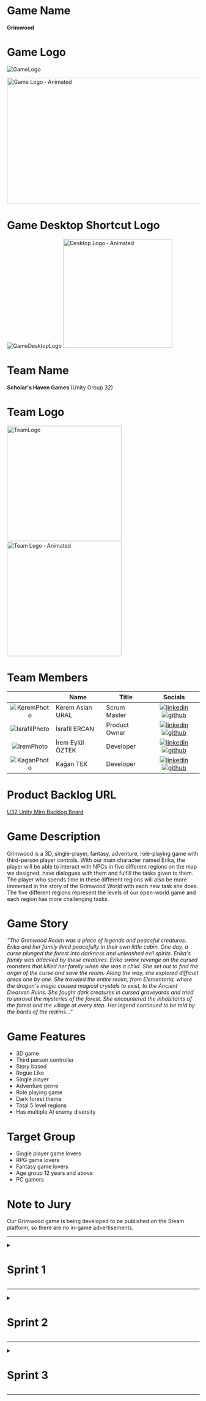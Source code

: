 # Game Name

<b>Grimwood</b>

# Game Logo

![GameLogo](https://github.com/user-attachments/assets/27d2bee3-6eae-4abc-9ab1-919534013445)

<img src="https://github.com/user-attachments/assets/0e43abe9-c891-42b0-a8f5-69f7f1e64ffa" alt="Game Logo ‐ Animated" width="700" height="330">

# Game Desktop Shortcut Logo

![GameDesktopLogo](https://github.com/user-attachments/assets/ebf46cae-28c1-4a73-b3a5-a4dcc9cc2883) <img src="https://github.com/user-attachments/assets/bbc391db-afef-4dd5-8583-a8b29820b5b0" alt="Desktop Logo ‐ Animated" width="285" height="285">

# Team Name

<b>Scholar's Haven Games</b> (Unity Group 32)

# Team Logo

<img src="https://github.com/user-attachments/assets/de350f32-beb1-4ae2-bf0d-b1f4da3f44ac" alt="TeamLogo" width="300" height="300"> &nbsp;&nbsp;&nbsp; <img src="https://github.com/user-attachments/assets/3f0a9ba1-adaa-4f8e-b16e-46613d0dce94" alt="Team Logo ‐ Animated" width="300" height="300">

# Team Members

|    | <div align="center">Name</div>   | <div align="center">Title</div>  | <div align="center">Socials</div>     |
| :-----------: | :---------- | :---------- | :----------: |
|  ![KeremPhoto](https://github.com/kagantek/OUA-U32-Bootcamp/assets/152664604/1c757e06-8291-4199-9bef-64662d9351aa)  | Kerem Aslan URAL     | Scrum Master     | [![linkedin](https://github.com/kagantek/OUA-U32-Bootcamp/assets/152664604/d8a4ece1-f1e9-4074-8a23-2df43402cb5d)](https://www.linkedin.com/in/kerem-aslan-ural/) [![github](https://github.com/kagantek/OUA-U32-Bootcamp/assets/152664604/26c16fce-5942-4720-ac2d-7c64596a9233)](https://github.com/keremaslanural)    |
|  ![IsrafilPhoto](https://github.com/kagantek/OUA-U32-Bootcamp/assets/152664604/7360e39e-dd07-40d5-a671-7ad2d16dca39)    | İsrafil ERCAN     | Product Owner     |  [![linkedin](https://github.com/kagantek/OUA-U32-Bootcamp/assets/152664604/d8a4ece1-f1e9-4074-8a23-2df43402cb5d)](https://www.linkedin.com/in/israfil-ercan-a427ba238/?utm_source=share&utm_campaign=share_via&utm_content=profile&utm_medium=android_app) [![github](https://github.com/kagantek/OUA-U32-Bootcamp/assets/152664604/26c16fce-5942-4720-ac2d-7c64596a9233)](https://github.com/israfilercan)   |
|  ![IremPhoto](https://github.com/kagantek/OUA-U32-Bootcamp/assets/152664604/38c89c2d-b116-46b5-9462-e58ababa0506)  | İrem Eylül ÖZTEK      | Developer      |  [![linkedin](https://github.com/kagantek/OUA-U32-Bootcamp/assets/152664604/d8a4ece1-f1e9-4074-8a23-2df43402cb5d)](https://www.linkedin.com/in/iremeyluloztek/) [![github](https://github.com/kagantek/OUA-U32-Bootcamp/assets/152664604/26c16fce-5942-4720-ac2d-7c64596a9233)](https://github.com/eylloztek)  |
|   ![KaganPhoto](https://github.com/kagantek/OUA-U32-Bootcamp/assets/152664604/11e7f061-d870-44af-aabf-834f850749e9)   | Kağan TEK      | Developer     |    [![linkedin](https://github.com/kagantek/OUA-U32-Bootcamp/assets/152664604/d8a4ece1-f1e9-4074-8a23-2df43402cb5d)](https://www.linkedin.com/in/kagan-tek/) [![github](https://github.com/kagantek/OUA-U32-Bootcamp/assets/152664604/26c16fce-5942-4720-ac2d-7c64596a9233)](https://github.com/kagantek)   |

# Product Backlog URL

[U32 Unity Miro Backlog Board](https://miro.com/welcomeonboard/aGtJOVpCYmRTTmFZSTJmMFk2R3ViRjJuUGFxN0lVaWF4U0pJdmJnQkd6cGFjSHRLM09oOElCcFVYRXp0SG9zTXwzNDU4NzY0NTgyNDYxOTE5MTY4fDI=?share_link_id=83965379637)

# Game Description

Grimwood is a 3D, single-player, fantasy, adventure, role-playing game with third-person player controls. With our main character named Erika, the player will be able to interact with NPCs in five different regions on the map we designed, have dialogues with them and fulfill the tasks given to them. The player who spends time in these different regions will also be more immersed in the story of the Grimwood World with each new task she does. The five different regions represent the levels of our open-world game and each region has more challenging tasks.

# Game Story

*"The Grimwood Realm was a place of legends and peaceful creatures. Erika and her family lived peacefully in their own little cabin. One day, a curse plunged the forest into darkness and unleashed evil spirits. Erika's family was attacked by these creatures. Erika swore revenge on the cursed monsters that killed her family when she was a child. She set out to find the origin of the curse and save the realm. Along the way, she explored difficult areas one by one. She traveled the entire realm, from Elementaria, where the dragon's magic caused magical crystals to exist, to the Ancient Dwarven Ruins. She fought dark creatures in cursed graveyards and tried to unravel the mysteries of the forest. She encountered the inhabitants of the forest and the village at every step. Her legend continued to be told by the bards of the realms..."*

# Game Features

+ 3D game
+ Third person controller
+ Story based
+ Rogue Like
+ Single player
+ Adventure genre
+ Role playing game
+ Dark forest theme
+ Total 5 level regions
+ Has multiple AI enemy diversity

# Target Group

+ Single player game lovers
+ RPG game lovers
+ Fantasy game lovers
+ Age group 12 years and above
+ PC gamers

# Note to Jury

Our Grimwood game is being developed to be published on the Steam platform, so there are no in-game advertisements.

---

<details>
  <summary><h1>Sprint 1</h1></summary>
  
  ### Sprint Notes
  
   + <b>Expected points from user stories for this Sprint:</b> `100 points`.
   + <b>Point Completion Logic:</b> `(100 points completed)` The first sprint target is `100 points`, the second sprint is `200 points`, and the third sprint is `300 points`. We planned to increase the total points to be completed in   each sprint. It is aimed to complete the process with a total of `600 points`.   
   + <b>User Stories are written into product backlogs:</b> `Details of the stories` can be read by clicking on the product backlog items.
   + <b>The applications chosen for Daily Scrum meetings:</b> `Discord` and `Whatsapp`.
   + <b>The process of Daily Scrum meetings:</b> We talked about the project every day via WhatsApp Messenger and had voice meetings every other day via DC. We also shared our screen in DC meetings to control the development and design progress of tasks.
   + <b>The application chosen for project management:</b> `Miro`.
   + <b>The applications chosen for UI design:</b> `Figma` and `Photoshop`.
   + <b>The applications chosen for Game Logo design:</b> `Blender`.   
   + <b>Developers for this Sprint:</b> `İrem Eylül ÖZTEK`, `Kağan TEK`.
   + <b>Designers for this Sprint:</b> `Kerem Aslan URAL`, `İsrafil ERCAN`.
  
  <details> <summary><h3>Sprint 1 - Game Screenshots</h3></summary>
    
  ![MainMenuScene](https://github.com/kagantek/OUA-U32-Bootcamp/assets/152664604/e04563c0-95de-4181-baee-72fb4ea4ece4)
  ![GameMapDesign](https://github.com/kagantek/OUA-U32-Bootcamp/assets/152664604/e4c67b3e-056e-47b2-9861-bb653fc83850)
  ![Game-SS-1](https://github.com/kagantek/OUA-U32-Bootcamp/assets/152664604/76a49cd0-3b8e-4079-99e4-88d9df8106c0)
  ![Gif-1](https://github.com/kagantek/OUA-U32-Bootcamp/assets/152664604/d3342e85-8e2c-423f-b28b-d7a4278b8b11)
  ![Gif-2](https://github.com/kagantek/OUA-U32-Bootcamp/assets/152664604/08606429-3c93-4c1c-ab65-8ba7f85ca22b)

  </details>

  <details> <summary><h3>Sprint 1 - Daily Scrum Meetings Whatsapp, Discord and Kanban Board Screenshots</h3></summary>
    
  ![SS-5-FirstSprint](https://github.com/kagantek/OUA-U32-Bootcamp/assets/152664604/6c5a1743-e9b8-4d4c-b566-f9b320858236)
  ![SS-1-FirstSprint](https://github.com/kagantek/OUA-U32-Bootcamp/assets/152664604/fc148cb7-2c12-408a-b537-26b26c411c32)
  ![SS-2-FirstSprint](https://github.com/kagantek/OUA-U32-Bootcamp/assets/152664604/5086463a-afc0-4517-aa0a-2bdb041189f3)
  ![SS-3-FirstSprint](https://github.com/kagantek/OUA-U32-Bootcamp/assets/152664604/a1790b09-549d-441a-9970-56cb351430ad)
  ![SS-4-FirstSprint](https://github.com/kagantek/OUA-U32-Bootcamp/assets/152664604/994efad8-6fb2-4fcf-a090-d6c07fda95d8)
  
  </details>

  <details> <summary><h3>Sprint 1 - Sprint Board Update Screenshots</h3></summary>

  ![ProductBacklog-SS-1](https://github.com/kagantek/OUA-U32-Bootcamp/assets/152664604/2b2be075-1e21-4cdf-9efc-9d18d045394b)
  ![ProductBacklog-SS-2](https://github.com/kagantek/OUA-U32-Bootcamp/assets/152664604/d3115e84-c3e9-4918-931d-6c71c7a7c3d0)
    
  </details>

  <details> <summary><h3>Sprint 1 - Burndown Chart</h3></summary>
  
  ![SS-6-FirstSprint](https://github.com/kagantek/OUA-U32-Bootcamp/assets/152664604/bf529542-4b20-4b3c-bd93-36e1419b6c5b)
  
  </details>

  ### Sprint Review
  
  + <b>Sprint Review Participants:</b> `Kerem Aslan URAL`, `İsrafil ERCAN`, `İrem Eylül ÖZTEK`, `Kağan TEK`.
  + A comprehensive game map was designed using the `Terrain tool`.
  + `The village area`, which represents the first level of our game, has been designed.
  + The archer Erika model from the `Mixamo platform` was used as the main character.
  + `3D assets`, especially suitable for the fantasy and adventure genre, were researched and used in level design.
  + Basic `movement codes` of the character have been written and added to the character.
  + Our basic `movement animations`, along with our movement codes, have been edited and added to the character.
 
  ### Sprint Retrospective

  + Although the use of the GitHub desktop application by the team caused difficulties at the beginning of the sprint, this problem was solved thanks to the training we provided within ourselves.
  + Even though we, as a team, were undecided for a while about our main character's motivation to go on an adventure, we decided that this motivation would be revenge.
  + Since the size of some of the models used reduces the performance of the game, it was decided to use smaller and optimized models.
  + Although there was a disagreement about whether our character would be a melee or a ranged fighter, it was ultimately decided that she would be a ranged fighter archer.
  + It has been decided to increase the number of tasks and scores of team members in the next sprint.
  + As a result, although we encountered minor problems and disagreements, the sprint tasks we set were completed and the sprint process was close to what we expected.
  
</details>

---

<details>
  <summary><h1>Sprint 2</h1></summary>
    
   ### Sprint Notes
  
   + <b>Expected points from user stories for this Sprint:</b> `200 points`.
   + <b>Point Completion Logic:</b> `(200 points completed)` The first sprint target was `100 points`, the second sprint is `200 points`, and the third sprint is `300 points`. We planned to increase the total points to be completed in each sprint. It is aimed to complete the process with a total of `600 points`.
   + <b>User Stories are written into product backlogs:</b> `Details of the stories` can be read by clicking on the product backlog items.
   + <b>The process of Daily Scrum meetings:</b> Meetings continued to be held via `WhatsApp Messenger` and `DC`, but `Google Drive` was used to share some large-sized asset files.
   + <b>The applications chosen for Desktop Icon & Team Logo design:</b> `Blender`.
   + <b>The applications chosen for Logo animation design:</b> `Procreate` and `Blender`.   
   + <b>Free 3D asset sources used to add to the scene: `Unity Asset Store`, `Mixamo` and `Sketchfab`
   + <b>Developers for this Sprint:</b> `İrem Eylül ÖZTEK`, `Kağan TEK`, `Kerem Aslan URAL`.
   + <b>Designers for this Sprint:</b> `İsrafil ERCAN`, `Kerem Aslan URAL`.

   <details> <summary><h3>Sprint 2 - Game Screenshots</h3></summary>
   
   <img src="https://github.com/user-attachments/assets/ac24a108-3b43-45d7-94aa-6f6f6d87e8df" alt="Game Menu" width="800" height="430">
   <img src="https://github.com/user-attachments/assets/4b902e32-f78a-470b-af8b-92e6c1d35ccd" alt="Game Map ‐ Animated" width="800" height="430">
   <img src="https://github.com/user-attachments/assets/cdcacc84-57f8-43b2-be7c-120d1a8cd2b6" alt="Ancient Dwarf Ruins Territory" width="800" height="430">
   <img src="https://github.com/user-attachments/assets/cbf9a4e7-f22b-42a9-baea-240151184d8e" alt="Elementaria Territory" width="800" height="430">
   <img src="https://github.com/user-attachments/assets/c3bb1c44-6729-489f-b8ad-ddedaa0b9284" alt="Graveyard Territory" width="800" height="430">
   <img src="https://github.com/user-attachments/assets/efe35dc7-14f3-4c9e-b1df-aaccb7c08b4e" alt="Death Forest Territory" width="800" height="430">
   <img src="https://github.com/user-attachments/assets/22932693-47a5-4bbe-af95-6b7763b7b9b7" alt="Character Jump ‐ Animated" width="800" height="430">
   <img src="https://github.com/user-attachments/assets/e3c2585e-cabe-4f8c-aa97-24e12b7e0f65" alt="Object Collection ‐ Animated" width="800" height="430">
   <img src="https://github.com/user-attachments/assets/cf52c7e6-4cad-4f6e-a24d-d90855927a23" alt="Animal Movement ‐ Animated" width="800" height="430">
   <img src="https://github.com/user-attachments/assets/fe034e93-6ea2-4acc-90be-c462d8ef7495" alt="Dragon Fly ‐ Animated" width="800" height="430">
   <img src="https://github.com/user-attachments/assets/b65cd8c2-4230-4463-b21e-4b748e59098b" alt="Death Forest ‐ Animated" width="800" height="430">

   </details>  

   <details> <summary><h3>Sprint 2 - Daily Scrum Meetings Whatsapp, Discord and Kanban Board Screenshots</h3></summary> 
         
   ![SS-1-SecondSprint](https://github.com/user-attachments/assets/8ee50471-dc5e-4045-b73c-5aa8718bd4a8)
   ![SS-2-SecondSprint](https://github.com/user-attachments/assets/9e16f3e7-8f00-4b99-8349-81e3d6383b6b)
   ![SS-3-SecondSprint](https://github.com/user-attachments/assets/78d70f09-eb69-4c42-a915-e6c2f3f2a957)    
   ![SS-4-SecondSprint](https://github.com/user-attachments/assets/218cb2f0-54db-4f7b-a00d-b8d6a4af96a7)
   ![SS-5-SecondSprint](https://github.com/user-attachments/assets/c493aefb-e244-4f3b-b551-0889e7d8eb50)
   ![SS-6-SecondSprint](https://github.com/user-attachments/assets/ab3874c1-f3d0-4cd6-a225-34632d75d34b)

   </details>
  
  <details> <summary><h3>Sprint 2 - Sprint Board Update Screenshots</h3></summary>

  ![Sprint2_PB1](https://github.com/user-attachments/assets/600a3ed5-0dcf-4632-bfd5-93d7b555bf2d)
  ![Sprint2_PB2](https://github.com/user-attachments/assets/eb006852-a620-44cc-8f65-bcd3afa1e6cb)
  ![Sprint2_PB3](https://github.com/user-attachments/assets/0f173c88-4165-4d48-92b7-989914190aa7)  
    
  </details>
  
  <details> <summary><h3>Sprint 2 - Burndown Chart</h3></summary>
  
  ![Sprint2-BurndownChart](https://github.com/user-attachments/assets/14b4edf2-ecdb-414d-8829-a02dfe1c70d0)

  </details>
  
  ### Sprint Review
  
  + <b>Sprint Review Participants:</b> `Kerem Aslan URAL`, `İsrafil ERCAN`, `İrem Eylül ÖZTEK`, `Kağan TEK`.  
  + `Graveyard Territory`, `Ancient Dwarf Ruins Territory`, `Elementaria Territory` and `Death Forest Territory` have been designed to represent the second, third and fourth levels of our game.
  + `Scripts` for `UI elements` in the main menu of our game were written and added.
  + Mechanics including `animal animations` and `codes` have been created and added to the game environment.
  + Mechanics including `jumping animation` and `codes` have been created and added for our character.
  + Mechanics including `object collecting animation` and `codes` have been created and added for our character.
  + The game menu `button` and `panel elements` were designed and added to the game.
  + The `game logo`, `team logo` and `game desktop icons` are designed and animated in detail.
  + `Animations` and `codes` were created and added for our character's `aiming` and `arrow shooting mechanics`.
  + It was tested for the first time whether the prepared part of the game could be `built in exe format`.
 
  ### Sprint Retrospective

  + There was no availability in the first week of the sprint due to factors such as exams and national holidays, but this was compensated by working harder in the second week.
  + There was a serious setback in the process because there was a corruption in the repo files in our GitHub desktop application, but the problem was solved by restoring everyone's repos to a clean clone version.
  + During the build process of the current version of the game, some problems in the character codes were detected and these problems were resolved.
  + It has been decided that AI improvements for enemy characters will be added in the next sprint.
  + It was decided that NPC interaction mechanics would be developed and added in the next sprint.
  + It was decided to design a final boss level for the next sprint.
  + It is planned to add some cutscenes to the game in the next sprint to better reflect the game atmosphere.
  + It was decided to meet much more frequently in the next sprint and complete the planned tasks.
  + As a result, even though we encountered many more and challenging problems compared to the first sprint process, the sprint tasks we set were completed and the sprint process was close to what we expected.

</details>

---

<details>
  <summary><h1>Sprint 3</h1></summary>

  ### Sprint Notes
  
   + <b>Expected points from user stories for this Sprint:</b> `300 points`.
   + <b>Point Completion Logic:</b> `(250 points completed)` The first sprint target was `100 points`, the second sprint is `200 points`, and the third sprint is `300 points`. We planned to increase the total points to be completed in each sprint. It is aimed to complete the process with a total of `600 points` and we have completed `550 points` in total.
   + <b>User Stories are written into product backlogs:</b> `Details of the stories` can be read by clicking on the product backlog items.
   + <b>The process of Daily Scrum meetings:</b> Meetings continued to be held via `WhatsApp Messenger` and `DC`, but `Google Drive` was used to share some large-sized asset files.
   + <b>Change in development process:</b> `A simultaneous` development process was abandoned and project development continued `sequentially` at certain periods during the day in order to avoid problems in GitHub.
   + <b>The platform chosen to release our game build:</b> `itch.io`
   + <b>The applications chosen for Game Trailer Video:</b> `DaVinci Resolve`.
   + <b>The applications chosen for Fantasy Map design:</b> `Krita`.   
   + Free generative AI tools used for `concept` and `in game` designs.
   + <b>Developers for this Sprint:</b> `İrem Eylül ÖZTEK`, `Kağan TEK`, `Kerem Aslan URAL`.
   + <b>Designers for this Sprint:</b> `İsrafil ERCAN`, `Kerem Aslan URAL`.

  <details> <summary><h3>Sprint 3 - Sprint Board Update Screenshots</h3></summary>

   ![Sprint 3-PB-1](https://github.com/user-attachments/assets/8aee7de9-bba5-46f9-872a-0c3fe90e4220)
   ![Sprint 3-PB-2](https://github.com/user-attachments/assets/980c008c-16fa-4cc8-8158-9e4c443c2638)
   ![Sprint 3-PB-3](https://github.com/user-attachments/assets/777d4678-84f9-4e05-9700-cd7654b24c8f)
   ![Sprint 3-PB-4](https://github.com/user-attachments/assets/01884614-c013-4e55-82e2-943261c8ceb7)
   ![Sprint 3-PB-5](https://github.com/user-attachments/assets/aa3a58ba-3b8f-4a65-b78f-42368de36d1e)
    
  </details>

  <details> <summary><h3>Sprint 3 - Burndown Chart</h3></summary>
  
   ![Ekran görüntüsü 2024-08-02 063835](https://github.com/user-attachments/assets/a9faa4cb-43c2-4f21-bf92-9c5f594405ac)

  </details>

  ### Sprint Review
  
   + <b>Sprint Review Participants:</b> `Kerem Aslan URAL`, `İsrafil ERCAN`, `İrem Eylül ÖZTEK`, `Kağan TEK`.  
   + `NPC interaction`, `dialogues` and `quest systems` are added to the game.
   + Enhanced `teleportation mechanics` with `radial dynamic UI` added to the game.
   + `Game Over screen` and `In game pause menu` are designed and added to the game.
   + `Dynamic Skybox` and `Day & Night Cycle` mechanics added to the game.
   + `Character health mechanics` and `related UI designs` are added to the game.
   + `A mini parkour mechanics` that is activated by `a secret button` has been added to the game.
   + A beautiful `cinematic` beginning has been added, telling the game story with `AI-powered visuals`.
   + `A fantasy map` that is exactly compatible with our game map has been designed and added to the game.
   + An improved `mini map` that shows our character, NPCs and enemy AI with `special icons` and a `large map` that shows our `character's coordinates` have been added to the game.
   + `Game music & sound effects` and their `scripts` are added to the game. (Musics are different in battle zone and other parts of the map.)
   + `NavMesh agent AI` added to `two different` enemy mobs.
   + `Mob fight` and `interaction mechanics` added to the game.
   + `Game trailer video` is edited and uploaded to YouTube platform.

  ### Sprint Retrospective

   + `Team spirit was maintained`, possible discussions were prevented, and team members congratulated each other for working devotedly throughout the Scrum process.
   + The project development process, which was interrupted due to internships and exams, was resolved by adopting a sequential development order.
   + Although the game was output in WebGL format without any problems, the platforms did not allow it due to size. Due to the large size of our game, a build that can be downloaded and played was preferred rather than a structure that can be played online.    
   + It was decided to cancel bend mechanics of character to focus on other features.
   + It was decided to cancel melee attack mechanics for our character to improve aim mechanics.
   + It was decided to cancel object moving mechanics of objects to focus on more scene details.
   + It was decided to cancel a final boss level and boss fight mechanics to improve other five territories.
   + As a result, although we canceled some tasks, it was a much more intense and challenging process than the first two sprints. However, since everyone in the team got used to each other's working order, the project was developed much more efficiently.
   + `The demo day presentation` was discussed and a preparation plan was created.
   + Preliminary discussions were held about `the future planning` of the project and it was decided to develop our game.
   + As a team, we had `a small celebration` with the justified pride of having produced a beautiful project at the end of the last sprint.
 
</details>

---
